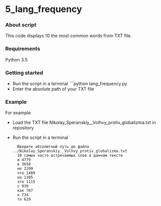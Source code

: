 # 5_lang_frequency
### About script
This code displays 10 the most common words from TXT file. 
### Requirements
Python 3.5
### Getting started
* Run the script in a terminal
              ```python lang_frequency.py
* Enter the absolute path of your TXT file

### Example
For example
* Load the TXT file  Nikolay_Speranskiy__Volhvy_protiv_globalizma.txt in repository
* Run the script in a terminal

       
        Введите абсолютный путь до файла ../Nikolay_Speranskiy__Volhvy_protiv_globalizma.txt
        10 самых часто встречаемых слов в данном тексте
        и 4779
        в 3658
        не 2299
        что 1489
        на 1305
        это 1115
        с 939
        как 767
        к 734
        то 629




